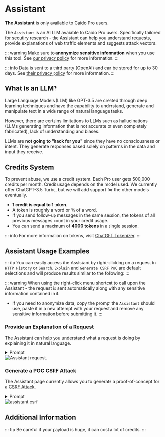 # Assistant

<ProContainer>
<b>The Assistant</b> is only available to Caido Pro users.
</ProContainer>

The `Assistant` is an AI LLM avaiable to Caido Pro users. Specifically tailored for secutiry research - the Assistant can help you understand requests, provide explanations of web traffic elements and suggests attack vectors.

::: warning
Make sure to **anonymize sensitive information** when you use this tool. See [our privacy policy](https://caido.io/privacy) for more information.
:::

::: info
Data is sent to a third party (OpenAI) and can be stored for up to 30 days. See [their privacy policy](https://openai.com/policies/privacy-policy) for more information.
:::

## What is an LLM?

Large Language Models (LLM) like GPT-3.5 are created through deep learning techniques and have the capability to understand, generate and manipulate text in a wide range of natural language tasks.

However, there are certains limitations to LLMs such as hallucinations (LLMs generating information that is not accurate or even completely fabricated), lack of understanding and biases.

LLMs are **not going to "hack for you"** since they have no consciousness or intent. They generate responses based solely on patterns in the data and input they receive.

## Credits System

To prevent abuse, we use a credit system. Each Pro user gets 500,000 credits per month.
Credit usage depends on the model used. We currently offer ChatGPT-3.5 Turbo, but we will add support for the other models eventually.

- **1 credit is equal to 1 token**.
- A token is roughly a word or ¾ of a word.
- If you send follow-up messages in the same session, the tokens of all previous messages count in your credit usage.
- You can send a maximum of **4000 tokens** in a single session.

::: info
For more information on tokens, visit [ChatGPT Tokenizer](https://platform.openai.com/tokenizer).
:::

## Assistant Usage Examples

::: tip
You can easily access the Assistant by right-clicking on a request in `HTTP History` or `Search`. `Explain` and `Generate CSRF PoC` are default selections and will produce results similar to the following:
:::

::: warning
When using the right-click menu shortcut to call upon the Assistant - the request is sent automatically along with any sensitive information contained in it.

- If you need to anonymize data, copy the prompt the `Assistant` should use, paste it in a new attempt with your request and remove any sensitive information before submitting it.
:::

### Provide an Explanation of a Request

The Assistant can help you understand what a request is doing by explaining it in natural language.

<details>
<summary>Prompt</summary>

```
Explain the operation being performed by the endpoint in this request:
[PASTE REQUEST HERE]
```

</details>

<img alt="Assistant request." src="/_images/assistant_explain_req.png" center/>

### Generate a POC CSRF Attack

The Assistant page currently allows you to generate a proof-of-concept for a [CSRF Attack](https://owasp.org/www-community/attacks/csrf).

<details>
<summary>Prompt</summary>

```
Create a CSRF PoC in HTML that will automatically submit the form for the following request:
[PASTE REQUEST HERE]
```

</details>

<img  alt="assistant csrf" src="/_images/assistant_poc_csrf.png" center/>

## Additional Information

::: tip
Be careful if your payload is huge, it can cost a lot of credits.
:::
